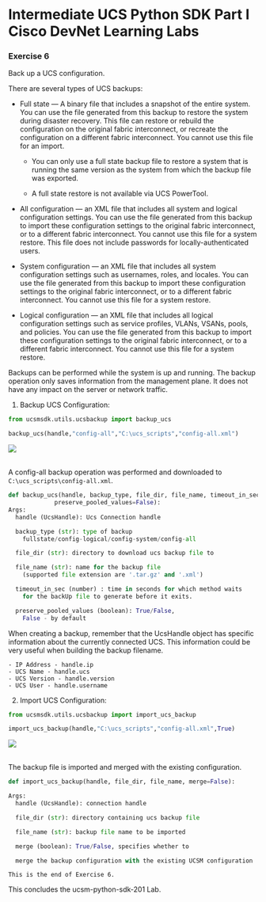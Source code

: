 # Intermediate UCS Python SDK Part I Cisco DevNet Learning Labs

### Exercise 6
Back up a UCS configuration.

There are several types of UCS backups:

  - Full state — A binary file that includes a snapshot of the entire system. You can use the file generated from this backup to restore the system during disaster recovery. This file can restore or rebuild the configuration on the original fabric interconnect, or recreate the configuration on a different fabric interconnect. You cannot use this file for an import.

    - You can only use a full state backup file to restore a system that is running the same version as the system from which the backup file was exported.

    - A full state restore is not available via UCS PowerTool.


  - All configuration — an XML file that includes all system and logical configuration settings. You can use the file generated from this backup to import these configuration settings to the original fabric interconnect, or to a different fabric interconnect. You cannot use this file for a system restore. This file does not include passwords for locally-authenticated users.

  - System configuration — an XML file that includes all system configuration settings such as usernames, roles, and locales. You can use the file generated from this backup to import these configuration settings to the original fabric interconnect, or to a different fabric interconnect. You cannot use this file for a system restore.

  - Logical configuration — an XML file that includes all logical configuration settings such as service profiles, VLANs, VSANs, pools, and policies. You can use the file generated from this backup to import these configuration settings to the original fabric interconnect, or to a different fabric interconnect. You cannot use this file for a system restore.

  Backups can be performed while the system is up and running. The backup operation only saves information from the management plane. It does not have any impact on the server or network traffic.


  1. Backup UCS Configuration:

  ```python
  from ucsmsdk.utils.ucsbackup import backup_ucs

  backup_ucs(handle,"config-all","C:\ucs_scripts","config-all.xml")
  ```

  ![](/posts/files/ucsm-python-sdk-201/assets/images/ucsm-python-sdk-201-11.jpg)</br></br>

  A config-all backup operation was performed and downloaded to `C:\ucs_scripts\config-all.xml`.

  ```python
  def backup_ucs(handle, backup_type, file_dir, file_name, timeout_in_sec=600,
               preserve_pooled_values=False):
  Args:
    handle (UcsHandle): Ucs Connection handle

    backup_type (str): type of backup
      fullstate/config-logical/config-system/config-all

    file_dir (str): directory to download ucs backup file to

    file_name (str): name for the backup file
      (supported file extension are '.tar.gz' and '.xml')

    timeout_in_sec (number) : time in seconds for which method waits
      for the backUp file to generate before it exits.

    preserve_pooled_values (boolean): True/False,
      False - by default
  ```

  When creating a backup, remember that the UcsHandle object has specific information about the currently connected UCS. This information could be very useful when building the backup filename.

    - IP Address - handle.ip
    - UCS Name - handle.ucs
    - UCS Version - handle.version
    - UCS User - handle.username


  2. Import UCS Configuration:

  ```python
  from ucsmsdk.utils.ucsbackup import import_ucs_backup

  import_ucs_backup(handle,"C:\ucs_scripts","config-all.xml",True)
  ```
  ![](/posts/files/ucsm-python-sdk-201/assets/images/ucsm-python-sdk-201-12.jpg)</br></br>

  The backup file is imported and merged with the existing configuration.

  ```python
  def import_ucs_backup(handle, file_dir, file_name, merge=False):

  Args:
    handle (UcsHandle): connection handle

    file_dir (str): directory containing ucs backup file

    file_name (str): backup file name to be imported

    merge (boolean): True/False, specifies whether to

    merge the backup configuration with the existing UCSM configuration
  ```

    This is the end of Exercise 6.

  This concludes the  ucsm-python-sdk-201 Lab.
